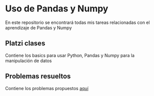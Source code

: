 # Uso de Pandas y Numpy
En este repositorio se encontrará todas mis tareas relacionadas con el aprendizaje de Pandas y Numpy

## Platzi clases
Contiene los basics para usar Python, Pandas y Numpy para la manipulación de datos

## Problemas resueltos
Contiene los problemas propuestos [aquí](https://aprendeconalf.es/docencia/python/ejercicios/pandas/)
